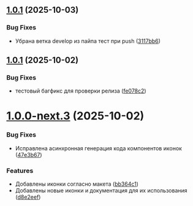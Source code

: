 ## [1.0.1](https://github.com/willykit-ui/icons/compare/v1.0.0...v1.0.1) (2025-10-03)


### Bug Fixes

* Убрана ветка develop из пайпа тест при push ([3117bb6](https://github.com/willykit-ui/icons/commit/3117bb66e3c41080bde02fc3ef9bfb545f56ccf1))

## [1.0.1](https://github.com/willykit-ui/icons/compare/v1.0.0...v1.0.1) (2025-10-02)


### Bug Fixes

* тестовый багфикс для проверки релиза ([fe078c2](https://github.com/willykit-ui/icons/commit/fe078c22d6b585562b608cfe6fa4da920d6c7c93))

# [1.0.0-next.3](https://github.com/willykit-ui/icons/compare/v1.0.0-next.2...v1.0.0-next.3) (2025-10-02)


### Bug Fixes

* Исправлена асинхронная генерация кода компонентов иконок ([47e3b67](https://github.com/willykit-ui/icons/commit/47e3b6790b4bba5d188ca77b084b92717cf6ec71))


### Features

* Добавлены иконки согласно макета ([bb364c1](https://github.com/willykit-ui/icons/commit/bb364c13ab323d49b4192c62f47b5ca82055b69e))
* Добавлены новые иконки и документация для их использования ([d8e2eef](https://github.com/willykit-ui/icons/commit/d8e2eefbe793fc8721fc5eaec01c099f1d822c59))
